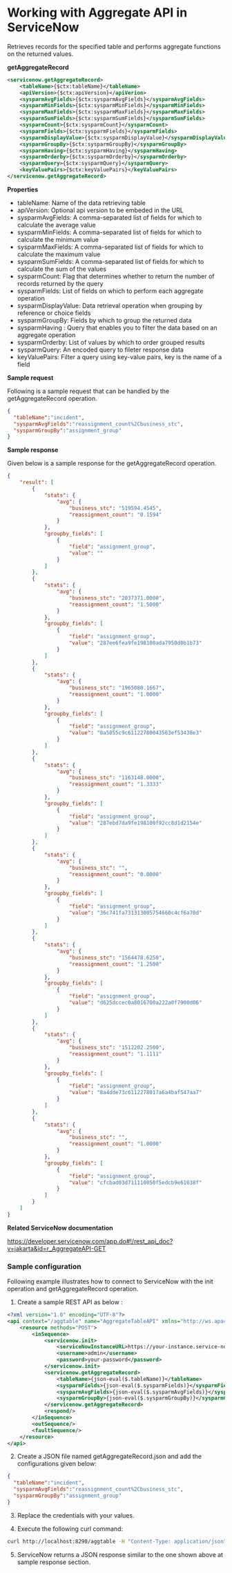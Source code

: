 # Working with Aggregate API in ServiceNow

Retrieves records for the specified table and performs aggregate functions on the returned values.

**getAggregateRecord**
```xml
<servicenow.getAggregateRecord>
    <tableName>{$ctx:tableName}</tableName>
    <apiVersion>{$ctx:apiVersion}</apiVerion>
    <sysparmAvgFields>{$ctx:sysparmAvgFields}</sysparmAvgFields>
    <sysparmMinFields>{$ctx:sysparmMinFields}</sysparmMinFields>
    <sysparmMaxFields>{$ctx:sysparmMaxFields}</sysparmMaxFields>
    <sysparmSumFields>{$ctx:sysparmSumFields}</sysparmSumFields>
    <sysparmCount>{$ctx:sysparmCount}</sysparmCount>
    <sysparmFields>{$ctx:sysparmFields}</sysparmFields>
    <sysparmDisplayValue>{$ctx:sysparmDisplayValue}</sysparmDisplayValue>
    <sysparmGroupBy>{$ctx:sysparmGroupBy}</sysparmGroupBy>
    <sysparmHaving>{$ctx:sysparmHaving}</sysparmHaving>
    <sysparmOrderby>{$ctx:sysparmOrderby}</sysparmOrderby>
    <sysparmQuery>{$ctx:sysparmQuery}</sysparmQuery>
    <keyValuePairs>{$ctx:keyValuePairs}</keyValuePairs>
</servicenow.getAggregateRecord>
```

**Properties**
* tableName: Name of the data retrieving table
* apiVersion: Optional api version to be embeded in the URL
* sysparmAvgFields: A comma-separated list of fields for which to calculate the average value
* sysparmMinFields: A comma-separated list of fields for which to calculate the minimum value
* sysparmMaxFields: A comma-separated list of fields for which to calculate the maximum value
* sysparmSumFields: A comma-separated list of fields for which to calculate the sum of the values
* sysparmCount: Flag that determines whether to return the number of records returned by the query
* sysparmFields: List of fields on which to perform each aggregate operation
* sysparmDisplayValue: Data retrieval operation when grouping by reference or choice fields
* sysparmGroupBy: Fields by which to group the returned data
* sysparmHaving : Query that enables you to filter the data based on an aggregate operation 
* sysparmOrderby: List of values by which to order grouped results
* sysparmQuery: An encoded query to fileter response data
* keyValuePairs: Filter a query using key-value pairs, key is the name of a field

**Sample request**

Following is a sample request that can be handled by the getAggregateRecord operation.

```json
{
  "tableName":"incident",
  "sysparmAvgFields":"reassignment_count%2Cbusiness_stc",
  "sysparmGroupBy":"assignment_group"
}
```
**Sample response**

Given below is a sample response for the getAggregateRecord operation.

```json
{
    "result": [
        {
            "stats": {
                "avg": {
                    "business_stc": "519594.4545",
                    "reassignment_count": "0.1594"
                }
            },
            "groupby_fields": [
                {
                    "field": "assignment_group",
                    "value": ""
                }
            ]
        },
        {
            "stats": {
                "avg": {
                    "business_stc": "2037371.0000",
                    "reassignment_count": "1.5000"
                }
            },
            "groupby_fields": [
                {
                    "field": "assignment_group",
                    "value": "287ee6fea9fe198100ada7950d0b1b73"
                }
            ]
        },
        {
            "stats": {
                "avg": {
                    "business_stc": "1965080.1667",
                    "reassignment_count": "1.0000"
                }
            },
            "groupby_fields": [
                {
                    "field": "assignment_group",
                    "value": "8a5055c9c61122780043563ef53438e3"
                }
            ]
        },
        {
            "stats": {
                "avg": {
                    "business_stc": "1163148.0000",
                    "reassignment_count": "1.3333"
                }
            },
            "groupby_fields": [
                {
                    "field": "assignment_group",
                    "value": "287ebd7da9fe198100f92cc8d1d2154e"
                }
            ]
        },
        {
            "stats": {
                "avg": {
                    "business_stc": "",
                    "reassignment_count": "0.0000"
                }
            },
            "groupby_fields": [
                {
                    "field": "assignment_group",
                    "value": "36c741fa731313005754660c4cf6a70d"
                }
            ]
        },
        {
            "stats": {
                "avg": {
                    "business_stc": "1564478.6250",
                    "reassignment_count": "1.2500"
                }
            },
            "groupby_fields": [
                {
                    "field": "assignment_group",
                    "value": "d625dccec0a8016700a222a0f7900d06"
                }
            ]
        },
        {
            "stats": {
                "avg": {
                    "business_stc": "1512202.2500",
                    "reassignment_count": "1.1111"
                }
            },
            "groupby_fields": [
                {
                    "field": "assignment_group",
                    "value": "8a4dde73c6112278017a6a4baf547aa7"
                }
            ]
        },
        {
            "stats": {
                "avg": {
                    "business_stc": "",
                    "reassignment_count": "1.0000"
                }
            },
            "groupby_fields": [
                {
                    "field": "assignment_group",
                    "value": "cfcbad03d711110050f5edcb9e61038f"
                }
            ]
        }
    ]
}
```

**Related ServiceNow documentation**

https://developer.servicenow.com/app.do#!/rest_api_doc?v=jakarta&id=r_AggregateAPI-GET

### Sample configuration

Following example illustrates how to connect to ServiceNow with the init operation and getAggregateRecord operation.

1. Create a sample REST API as below :

```xml
<?xml version="1.0" encoding="UTF-8"?>
<api context="/aggtable" name="AggregateTableAPI" xmlns="http://ws.apache.org/ns/synapse">
    <resource methods="POST">
        <inSequence>
            <servicenow.init>
                <serviceNowInstanceURL>https://your-instance.service-now.com</serviceNowInstanceURL>
                <username>admin</username>
                <password>your-password</password>
            </servicenow.init>
            <servicenow.getAggregateRecord>
                <tableName>{json-eval($.tableName)}</tableName>
                <sysparmFields>{json-eval($.sysparmFields)}</sysparmFields>
                <sysparmAvgFields>{json-eval($.sysparmAvgFields)}</sysparmAvgFields>
                <sysparmGroupBy>{json-eval($.sysparmGroupBy)}</sysparmGroupBy>
            </servicenow.getAggregateRecord>
            <respond/>
        </inSequence>
        <outSequence/>
        <faultSequence/>
    </resource>
</api>
```

2. Create a JSON file named getAggregateRecord.json and add the configurations given below:

```json
{
  "tableName":"incident",
  "sysparmAvgFields":"reassignment_count%2Cbusiness_stc",
  "sysparmGroupBy":"assignment_group"
}                 
```
3. Replace the credentials with your values.

4. Execute the following curl command:

```bash
curl http://localhost:8290/aggtable -H "Content-Type: application/json" -d @getAggregateRecord.json
```
5. ServiceNow returns a JSON response similar to the one shown above at sample response section.
 

